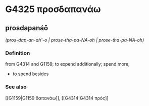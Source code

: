 # G4325 προσδαπανάω

## prosdapanáō

_(pros-dap-an-ah'-o | prose-tha-pa-NA-oh | prose-tha-pa-NA-oh)_

### Definition

from G4314 and G1159; to expend additionally; spend more; 

- to spend besides

### See also

[[G1159|G1159 δαπανάω]], [[G4314|G4314 πρός]]
